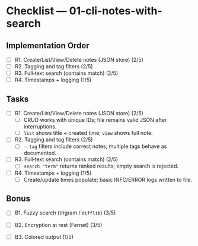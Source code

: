 # Checklist — 01-cli-notes-with-search

## Implementation Order
- [ ] R1. Create/List/View/Delete notes (JSON store) (2/5)
- [ ] R2. Tagging and tag filters (2/5)
- [ ] R3. Full‑text search (contains match) (2/5)
- [ ] R4. Timestamps + logging (1/5)

## Tasks

- [ ] R1. Create/List/View/Delete notes (JSON store) (2/5)
  - [ ] CRUD works with unique IDs; file remains valid JSON after interruptions.
  - [ ] `list` shows title + created time; `view` shows full note.

- [ ] R2. Tagging and tag filters (2/5)
  - [ ] `--tag` filters include correct notes; multiple tags behave as documented.

- [ ] R3. Full‑text search (contains match) (2/5)
  - [ ] `search "term"` returns ranked results; empty search is rejected.

- [ ] R4. Timestamps + logging (1/5)
  - [ ] Create/update times populate; basic INFO/ERROR logs written to file.

## Bonus

- [ ] B1. Fuzzy search (trigram / `difflib`) (3/5)

- [ ] B2. Encryption at rest (Fernet) (3/5)

- [ ] B3. Colored output (1/5)
